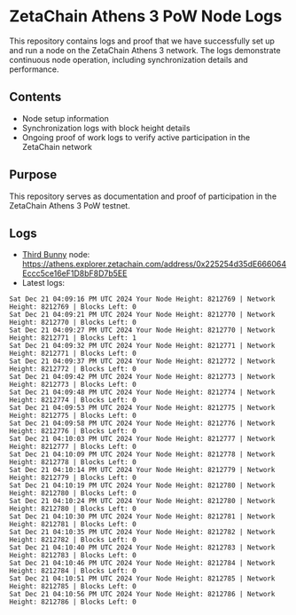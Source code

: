 # ZetaChain Athens 3 PoW Node Logs
This repository contains logs and proof that we have successfully set up and run a node on the ZetaChain Athens 3 network. The logs demonstrate continuous node operation, including synchronization details and performance.

## Contents
- Node setup information
- Synchronization logs with block height details
- Ongoing proof of work logs to verify active participation in the ZetaChain network

## Purpose
This repository serves as documentation and proof of participation in the ZetaChain Athens 3 PoW testnet.

## Logs

- [Third Bunny](https://thirdbunny.xyz/) node: https://athens.explorer.zetachain.com/address/0x225254d35dE666064Eccc5ce16eF1D8bF8D7b5EE
- Latest logs:
```
Sat Dec 21 04:09:16 PM UTC 2024 Your Node Height: 8212769 | Network Height: 8212769 | Blocks Left: 0
Sat Dec 21 04:09:21 PM UTC 2024 Your Node Height: 8212770 | Network Height: 8212770 | Blocks Left: 0
Sat Dec 21 04:09:27 PM UTC 2024 Your Node Height: 8212770 | Network Height: 8212771 | Blocks Left: 1
Sat Dec 21 04:09:32 PM UTC 2024 Your Node Height: 8212771 | Network Height: 8212771 | Blocks Left: 0
Sat Dec 21 04:09:37 PM UTC 2024 Your Node Height: 8212772 | Network Height: 8212772 | Blocks Left: 0
Sat Dec 21 04:09:42 PM UTC 2024 Your Node Height: 8212773 | Network Height: 8212773 | Blocks Left: 0
Sat Dec 21 04:09:48 PM UTC 2024 Your Node Height: 8212774 | Network Height: 8212774 | Blocks Left: 0
Sat Dec 21 04:09:53 PM UTC 2024 Your Node Height: 8212775 | Network Height: 8212775 | Blocks Left: 0
Sat Dec 21 04:09:58 PM UTC 2024 Your Node Height: 8212776 | Network Height: 8212776 | Blocks Left: 0
Sat Dec 21 04:10:03 PM UTC 2024 Your Node Height: 8212777 | Network Height: 8212777 | Blocks Left: 0
Sat Dec 21 04:10:09 PM UTC 2024 Your Node Height: 8212778 | Network Height: 8212778 | Blocks Left: 0
Sat Dec 21 04:10:14 PM UTC 2024 Your Node Height: 8212779 | Network Height: 8212779 | Blocks Left: 0
Sat Dec 21 04:10:19 PM UTC 2024 Your Node Height: 8212780 | Network Height: 8212780 | Blocks Left: 0
Sat Dec 21 04:10:24 PM UTC 2024 Your Node Height: 8212780 | Network Height: 8212780 | Blocks Left: 0
Sat Dec 21 04:10:30 PM UTC 2024 Your Node Height: 8212781 | Network Height: 8212781 | Blocks Left: 0
Sat Dec 21 04:10:35 PM UTC 2024 Your Node Height: 8212782 | Network Height: 8212782 | Blocks Left: 0
Sat Dec 21 04:10:40 PM UTC 2024 Your Node Height: 8212783 | Network Height: 8212783 | Blocks Left: 0
Sat Dec 21 04:10:46 PM UTC 2024 Your Node Height: 8212784 | Network Height: 8212784 | Blocks Left: 0
Sat Dec 21 04:10:51 PM UTC 2024 Your Node Height: 8212785 | Network Height: 8212785 | Blocks Left: 0
Sat Dec 21 04:10:56 PM UTC 2024 Your Node Height: 8212786 | Network Height: 8212786 | Blocks Left: 0
```
